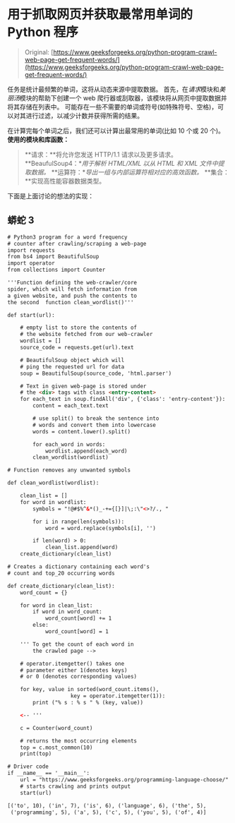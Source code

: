 # 用于抓取网页并获取最常用单词的 Python 程序

> Original: [https://www.geeksforgeeks.org/python-program-crawl-web-page-get-frequent-words/](https://www.geeksforgeeks.org/python-program-crawl-web-page-get-frequent-words/)

任务是统计最频繁的单词，这将从动态来源中提取数据。
首先，在*请求*模块和*美丽汤*模块的帮助下创建一个 web 爬行器或刮取器，该模块将从网页中提取数据并将其存储在列表中。 可能存在一些不需要的单词或符号(如特殊符号、空格)，可以对其进行过滤，以减少计数并获得所需的结果。

在计算完每个单词之后，我们还可以计算出最常用的单词(比如 10 个或 20 个)。
**使用的模块和库函数：**

> **请求：**将允许您发送 HTTP/1.1 请求以及更多请求。
> **BeaufulSoup4：**用于解析 HTML/XML 以从 HTML 和 XML 文件中提取数据。*
> **运算符：**导出一组与内部运算符相对应的高效函数。*
> **集合：**实现高性能容器数据类型。

下面是上面讨论的想法的实现：

## 蟒蛇 3

```html
# Python3 program for a word frequency
# counter after crawling/scraping a web-page
import requests
from bs4 import BeautifulSoup
import operator
from collections import Counter

'''Function defining the web-crawler/core
spider, which will fetch information from
a given website, and push the contents to
the second  function clean_wordlist()'''

def start(url):

    # empty list to store the contents of
    # the website fetched from our web-crawler
    wordlist = []
    source_code = requests.get(url).text

    # BeautifulSoup object which will
    # ping the requested url for data
    soup = BeautifulSoup(source_code, 'html.parser')

    # Text in given web-page is stored under
    # the <div> tags with class <entry-content>
    for each_text in soup.findAll('div', {'class': 'entry-content'}):
        content = each_text.text

        # use split() to break the sentence into
        # words and convert them into lowercase
        words = content.lower().split()

        for each_word in words:
            wordlist.append(each_word)
        clean_wordlist(wordlist)

# Function removes any unwanted symbols

def clean_wordlist(wordlist):

    clean_list = []
    for word in wordlist:
        symbols = "!@#$%^&*()_-+={[}]|\;:\"<>?/., "

        for i in range(len(symbols)):
            word = word.replace(symbols[i], '')

        if len(word) > 0:
            clean_list.append(word)
    create_dictionary(clean_list)

# Creates a dictionary containing each word's
# count and top_20 occurring words

def create_dictionary(clean_list):
    word_count = {}

    for word in clean_list:
        if word in word_count:
            word_count[word] += 1
        else:
            word_count[word] = 1

    ''' To get the count of each word in
        the crawled page -->

    # operator.itemgetter() takes one
    # parameter either 1(denotes keys)
    # or 0 (denotes corresponding values)

    for key, value in sorted(word_count.items(),
                    key = operator.itemgetter(1)):
        print ("% s : % s " % (key, value))

    <-- '''

    c = Counter(word_count)

    # returns the most occurring elements
    top = c.most_common(10)
    print(top)

# Driver code
if __name__ == '__main__':
    url = "https://www.geeksforgeeks.org/programming-language-choose/"
    # starts crawling and prints output
    start(url)
```

```html
[('to', 10), ('in', 7), ('is', 6), ('language', 6), ('the', 5),
 ('programming', 5), ('a', 5), ('c', 5), ('you', 5), ('of', 4)]
```